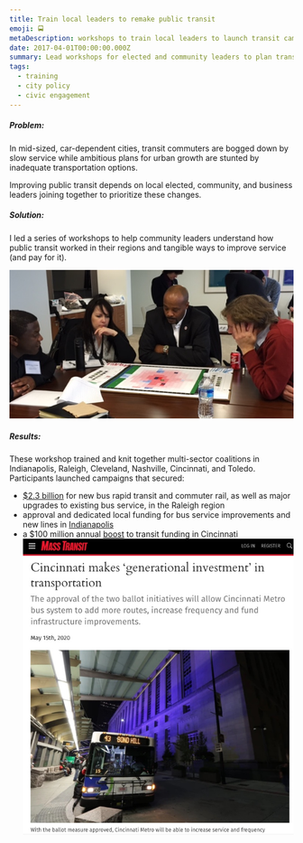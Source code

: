 ```yaml
---
title: Train local leaders to remake public transit
emoji: 🚍
metaDescription: workshops to train local leaders to launch transit campaigns
date: 2017-04-01T00:00:00.000Z
summary: Lead workshops for elected and community leaders to plan transit expansion. Launched ballot measure campaigns that secured hundreds of millions of dollars in new funding for public transportation. 
tags:
  - training
  - city policy
  - civic engagement
---
```


##### Problem:

In mid-sized, car-dependent cities, transit commuters are bogged down by slow service while ambitious plans for urban growth are stunted by inadequate transportation options.  

Improving public transit depends on local elected, community, and business leaders joining together to prioritize these changes.

##### Solution: 

I led a series of workshops to help community leaders understand how public transit worked in their regions and tangible ways to improve service (and pay for it). 

![workshop planning exercise](/static/img/transit-planning-exercise.jpg)

##### Results: 
 These workshop trained and knit together multi-sector coalitions in Indianapolis, Raleigh, Cleveland, Nashville, Cincinnati, and Toledo.   Participants launched campaigns that secured:

- [$2.3 billion](https://www.wral.com/wake-approves-tax-hike-for-transit-plan/16215039/) for new bus rapid transit and commuter rail, as well as major upgrades to existing bus service, in the Raleigh region
- approval and dedicated local funding for bus service improvements and new lines in [Indianapolis](https://t4america.org/2016/05/11/after-city-council-action-indy-voters-will-decide-on-expanding-and-improving-regional-transit-this-november/)
- a $100 million annual [boost](https://www.smartcitiesdive.com/news/cincinnati-voters-raise-sales-tax-fund-public-transit-sorta/578035/) to transit funding in Cincinnati
![Cincinnati ballot measure](/static/img/Cincinnati-ballot-MT.jpg)

